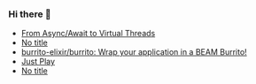 ### Hi there 👋

<!-- daily.dev BOOKMARKS:START -->
- [From Async/Await to Virtual Threads](https://app.daily.dev/posts/sRrlXgw5q?utm_source=rss&utm_medium=bookmarks&utm_campaign=PnGboN99PhXCxFrWGGg2C)
- [No title](https://app.daily.dev/posts/OMvoVatQe?utm_source=rss&utm_medium=bookmarks&utm_campaign=PnGboN99PhXCxFrWGGg2C)
- [burrito-elixir/burrito: Wrap your application in a BEAM Burrito!](https://app.daily.dev/posts/wWsvEfLVo?utm_source=rss&utm_medium=bookmarks&utm_campaign=PnGboN99PhXCxFrWGGg2C)
- [Just Play](https://app.daily.dev/posts/FpdxK3cik?utm_source=rss&utm_medium=bookmarks&utm_campaign=PnGboN99PhXCxFrWGGg2C)
- [No title](https://app.daily.dev/posts/UI33Er083?utm_source=rss&utm_medium=bookmarks&utm_campaign=PnGboN99PhXCxFrWGGg2C)
<!-- daily.dev BOOKMARKS:END -->

<!--
**dinesh4monto/dinesh4monto** is a ✨ _special_ ✨ repository because its `README.md` (this file) appears on your GitHub profile.

Here are some ideas to get you started:

- 🔭 I’m currently working on ...
- 🌱 I’m currently learning ...
- 👯 I’m looking to collaborate on ...
- 🤔 I’m looking for help with ...
- 💬 Ask me about ...
- 📫 How to reach me: ...
- 😄 Pronouns: ...
- ⚡ Fun fact: ...
-->
